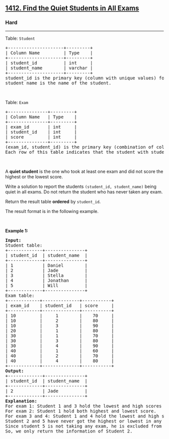 <h2><a href="https://leetcode.com/problems/find-the-quiet-students-in-all-exams">1412. Find the Quiet Students in All Exams</a></h2><h3>Hard</h3><hr><p>Table: <code>Student</code></p>

<pre>
+---------------------+---------+
| Column Name         | Type    |
+---------------------+---------+
| student_id          | int     |
| student_name        | varchar |
+---------------------+---------+
student_id is the primary key (column with unique values) for this table.
student_name is the name of the student.</pre>

<p>&nbsp;</p>

<p>Table: <code>Exam</code></p>

<pre>
+---------------+---------+
| Column Name   | Type    |
+---------------+---------+
| exam_id       | int     |
| student_id    | int     |
| score         | int     |
+---------------+---------+
(exam_id, student_id) is the primary key (combination of columns with unique values) for this table.
Each row of this table indicates that the student with student_id had a score points in the exam with id exam_id.
</pre>

<p>&nbsp;</p>

<p>A <strong>quiet student</strong> is the one who took at least one exam and did not score the highest or the lowest score.</p>

<p>Write a solution&nbsp;to report the students <code>(student_id, student_name)</code> being quiet in all exams. Do not return the student who has never taken any exam.</p>

<p>Return the result table <strong>ordered</strong> by <code>student_id</code>.</p>

<p>The result format is in the following example.</p>

<p>&nbsp;</p>
<p><strong class="example">Example 1:</strong></p>

<pre>
<strong>Input:</strong> 
Student table:
+-------------+---------------+
| student_id  | student_name  |
+-------------+---------------+
| 1           | Daniel        |
| 2           | Jade          |
| 3           | Stella        |
| 4           | Jonathan      |
| 5           | Will          |
+-------------+---------------+
Exam table:
+------------+--------------+-----------+
| exam_id    | student_id   | score     |
+------------+--------------+-----------+
| 10         |     1        |    70     |
| 10         |     2        |    80     |
| 10         |     3        |    90     |
| 20         |     1        |    80     |
| 30         |     1        |    70     |
| 30         |     3        |    80     |
| 30         |     4        |    90     |
| 40         |     1        |    60     |
| 40         |     2        |    70     |
| 40         |     4        |    80     |
+------------+--------------+-----------+
<strong>Output:</strong> 
+-------------+---------------+
| student_id  | student_name  |
+-------------+---------------+
| 2           | Jade          |
+-------------+---------------+
<strong>Explanation:</strong> 
For exam 1: Student 1 and 3 hold the lowest and high scores respectively.
For exam 2: Student 1 hold both highest and lowest score.
For exam 3 and 4: Student 1 and 4 hold the lowest and high scores respectively.
Student 2 and 5 have never got the highest or lowest in any of the exams.
Since student 5 is not taking any exam, he is excluded from the result.
So, we only return the information of Student 2.
</pre>
